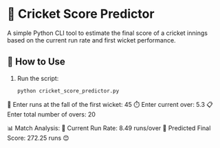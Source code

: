 # 🏏 Cricket Score Predictor

A simple Python CLI tool to estimate the final score of a cricket innings based on the current run rate and first wicket performance.

## 🔧 How to Use

1. Run the script:
   ```bash
   python cricket_score_predictor.py

🏏 Enter runs at the fall of the first wicket: 45
⏱️ Enter current over: 5.3
📋 Enter total number of overs: 20

📊 Match Analysis:
🔹 Current Run Rate: 8.49 runs/over
🔮 Predicted Final Score: 272.25 runs
😊
